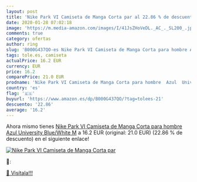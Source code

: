 ```yaml
---
layout: post
title: 'Nike Park VI Camiseta de Manga Corta par al 22.86 % de descuento'
date: 2020-01-28 07:02:18
image: 'https://m.media-amazon.com/images/I/41JsZHoVeDL._AC_._SL200_.jpg'
comments: true
category: ofertas
author: ring
slug: 'B000G437QO-es Nike Park VI Camiseta de Manga Corta para hombre Azul...'
tags: tole.es, camiseta
actualPrice: 16.2 EUR
currency: EUR
price: 16.2
comparePrice: 21.0 EUR
prodname: 'Nike Park VI Camiseta de Manga Corta para hombre  Azul  University Blue/White   M'
country: 'es'
flag: '🇪🇸'
buyurl: 'https://www.amazon.es/dp/B000G437QO/?tag=tolees-21'
descuento: '22.86'
average: '16.2'
---
```


Ahora mismo tienes [Nike Park VI Camiseta de Manga Corta para hombre  Azul  University Blue/White   M](https://www.amazon.es/dp/B000G437QO/?tag=tolees-21) a 16.2 EUR (original: 21.0 EUR) (22.86 %  de descuento) en el siguiente enlace!

[![Nike Park VI Camiseta de Manga Corta par](https://m.media-amazon.com/images/I/41JsZHoVeDL._AC_._SL200_.jpg)](https://www.amazon.es/dp/B000G437QO/?tag=tolees-21)

🔎:


[🛒 Visítala!!!](https://www.amazon.es/dp/B000G437QO/?tag=tolees-21)
